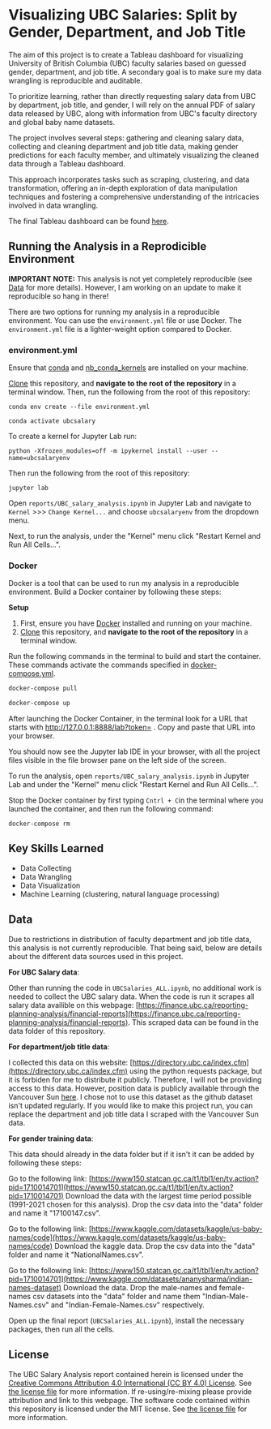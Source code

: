# Visualizing UBC Salaries: Split by Gender, Department, and Job Title

The aim of this project is to create a Tableau dashboard for visualizing University of British Columbia (UBC) faculty salaries based on guessed gender, department, and job title. A secondary goal is to make sure my data wrangling is reproducible and auditable.

To prioritize learning, rather than directly requesting salary data from UBC by department, job title, and gender, I will rely on the annual PDF of salary data released by UBC, along with information from UBC's faculty directory and global baby name datasets.

The project involves several steps: gathering and cleaning salary data, collecting and cleaning department and job title data, making gender predictions for each faculty member, and ultimately visualizing the cleaned data through a Tableau dashboard.

This approach incorporates tasks such as scraping, clustering, and data transformation, offering an in-depth exploration of data manipulation techniques and fostering a comprehensive understanding of the intricacies involved in data wrangling.

The final Tableau dashboard can be found [here](https://public.tableau.com/views/UBCSalariesAllYears/Dashboard1?:language=en-US&:display_count=n&:origin=viz_share_link).

## Running the Analysis in a Reprodicible Environment

**IMPORTANT NOTE:** This analysis is not yet completely reproducible (see [Data](#data) for more details). However, I am working on an update to make it reproducible so hang in there!

There are two options for running my analysis in a reproducible environment. You can use the `environment.yml` file or use Docker. The `environment.yml` file is a lighter-weight option compared to Docker. 

### environment.yml

Ensure that [conda](https://docs.anaconda.com/free/miniconda/miniconda-install/) and [nb_conda_kernels](https://github.com/Anaconda-Platform/nb_conda_kernels) are installed on your machine.

[Clone](https://docs.github.com/en/repositories/creating-and-managing-repositories/cloning-a-repository) this repository, and **navigate to the root of the repository** in a terminal window. Then, run the following from the root of this repository:

```{bash}
conda env create --file environment.yml
```

```{bash}
conda activate ubcsalary
```

To create a kernel for Jupyter Lab run:

```{bash}
python -Xfrozen_modules=off -m ipykernel install --user --name=ubcsalaryenv
```

Then run the following from the root of this repository:

```{bash}
jupyter lab
```

Open `reports/UBC_salary_analysis.ipynb` in Jupyter Lab and navigate to `Kernel` >>> `Change Kernel...` and choose `ubcsalaryenv` from the dropdown menu.

Next, to run the analysis, under the "Kernel" menu click "Restart Kernel and Run All Cells...".

### Docker

Docker is a tool that can be used to run my analysis in a reproducible environment. Build a Docker container by following these steps:

**Setup**

1. First, ensure you have [Docker](https://www.docker.com/products/docker-desktop/) installed and running on your machine.
2. [Clone](https://docs.github.com/en/repositories/creating-and-managing-repositories/cloning-a-repository) this repository, and **navigate to the root of the repository** in a terminal window.

Run the following commands in the terminal to build and start the container. These commands activate the commands specified in [docker-compose.yml](docker-compose.yml).

```bash
docker-compose pull
```
```bash
docker-compose up
```
After launching the Docker Container, in the terminal look for a URL that starts with http://127.0.0.1:8888/lab?token= . Copy and paste that URL into your browser.

You should now see the Jupyter lab IDE in your browser, with all the project files visible in the file browser pane on the left side of the screen.

To run the analysis, open `reports/UBC_salary_analysis.ipynb` in Jupyter Lab and under the "Kernel" menu click "Restart Kernel and Run All Cells...".

Stop the Docker container by first typing `Cntrl + C`in the terminal where you launched the container, and then run the following command:

```
docker-compose rm
```

## Key Skills Learned
- Data Collecting
- Data Wrangling
- Data Visualization
- Machine Learning (clustering, natural language processing)


## Data

Due to restrictions in distribution of faculty department and job title data, this analysis is not currently reproducible. That being said, below are details about the different data sources used in this project.

**For UBC Salary data**:

Other than running the code in `UBCSalaries_ALL.ipynb`, no additional work is needed to collect the UBC salary data. When the code is run it scrapes all salary data availible on this webpage: [https://finance.ubc.ca/reporting-planning-analysis/financial-reports](https://finance.ubc.ca/reporting-planning-analysis/financial-reports). This scraped data can be found in the data folder of this repository.

**For department/job title data**:

I collected this data on this website: [https://directory.ubc.ca/index.cfm](https://directory.ubc.ca/index.cfm) 
using the python requests package, but it is forbiden for me to distribute it publicly. Therefore, I will not be providing access to this data. However, position data is publicly available through the Vancouver Sun [here](https://github.com/vs-postmedia/public-sector-salary-data). I chose not to use this dataset as the github dataset isn't updated regularly. If you would like to make this project run, you can replace the department and job title data I scraped with the Vancouver Sun data.


**For gender training data**:

This data should already in the data folder but if it isn't it can be added by following these steps:

Go to the following link: [https://www150.statcan.gc.ca/t1/tbl1/en/tv.action?pid=1710014701](https://www150.statcan.gc.ca/t1/tbl1/en/tv.action?pid=1710014701)
Download the data with the largest time period possible (1991-2021 chosen for this analysis).
Drop the csv data into the "data" folder and name it "17100147.csv".

Go to the following link: [https://www.kaggle.com/datasets/kaggle/us-baby-names/code](https://www.kaggle.com/datasets/kaggle/us-baby-names/code)
Download the kaggle data.
Drop the csv data into the "data" folder and name it "NationalNames.csv".

Go to the following link: [https://www150.statcan.gc.ca/t1/tbl1/en/tv.action?pid=1710014701](https://www.kaggle.com/datasets/ananysharma/indian-names-dataset)
Download the data.
Drop the male-names and female-names csv datasets into the "data" folder and name them "Indian-Male-Names.csv" and "Indian-Female-Names.csv" respectively.


Open up the final report (`UBCSalaries_ALL.ipynb`), install the necessary packages, then run all the cells.

## License

The UBC Salary Analysis report contained herein is licensed under the
[Creative Commons Attribution 4.0 International (CC BY 4.0) License](https://creativecommons.org/licenses/by/4.0/legalcode).
See [the license file](LICENSE.md) for more information. If
re-using/re-mixing please provide attribution and link to this webpage.
The software code contained within this repository is licensed under the
MIT license. See [the license file](LICENSE.md) for more information.
